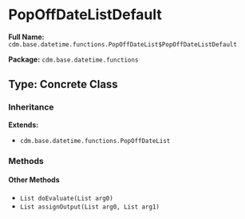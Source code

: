 # PopOffDateListDefault

**Full Name:** `cdm.base.datetime.functions.PopOffDateList$PopOffDateListDefault`

**Package:** `cdm.base.datetime.functions`

## Type: Concrete Class

### Inheritance

**Extends:**
- `cdm.base.datetime.functions.PopOffDateList`

### Methods

#### Other Methods

- `List doEvaluate(List arg0)`
- `List assignOutput(List arg0, List arg1)`

